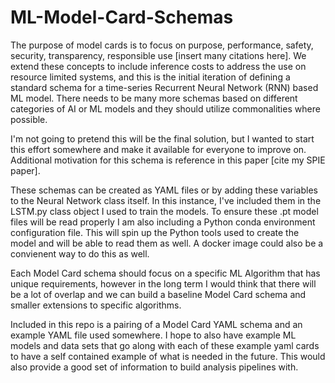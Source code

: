# ML-Model-Card-Schemas

The purpose of model cards is to focus on purpose, performance, safety, security, transparency, responsible use [insert many citations here].
We extend these concepts to include inference costs to address the use on resource limited systems, and this is the initial iteration of defining a standard schema for a time-series Recurrent Neural Network (RNN) based ML model.  There needs to be many more schemas based on different categories of AI or ML models and they should utilize commonalities where possible.

I'm not going to pretend this will be the final solution, but I wanted to start this effort somewhere and make it available for everyone to improve on.
Additional motivation for this schema is reference in this paper [cite my SPIE paper].

These schemas can be created as YAML files or by adding these variables to the Neural Network class itself.  In this instance, I've included them in the LSTM.py class object I used to train the models.  To ensure these .pt model files will be read properly I am also including a Python conda environment configuration file.  This will spin up the Python tools used to create the model and will be able to read them as well.  A docker image could also be a convienent way to do this as well.

Each Model Card schema should focus on a specific ML Algorithm that has unique requirements, however in the long term I would think that there will be a lot of overlap and we can build a baseline Model Card schema and smaller extensions to specific algorithms.

Included in this repo is a pairing of a Model Card YAML schema and an example YAML file used somewhere.  I hope to also have example ML models and data sets that go along with each of these example yaml cards to have a self contained example of what is needed in the future.  This would also provide a good set of information to build analysis pipelines with.
